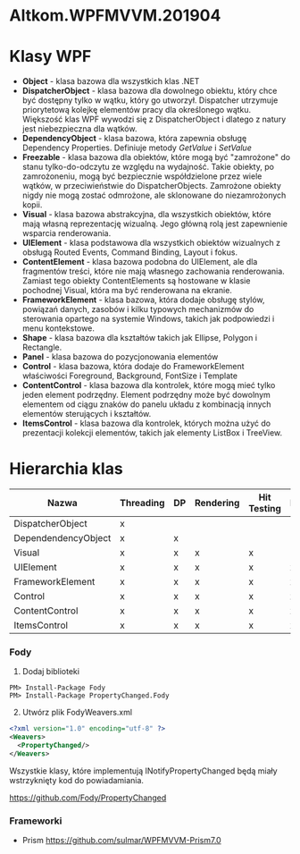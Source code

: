 # Altkom.WPFMVVM.201904

# Klasy WPF

- **Object** - klasa bazowa dla wszystkich klas .NET
- **DispatcherObject** - klasa bazowa dla dowolnego obiektu, który chce być dostępny tylko w wątku, który go utworzył. Dispatcher utrzymuje priorytetową kolejkę elementów pracy dla określonego wątku. Większość klas WPF wywodzi się z DispatcherObject i dlatego z natury jest niebezpieczna dla wątków.
- **DependencyObject** - klasa bazowa, która zapewnia obsługę Dependency Properties. Definiuje metody _GetValue_ i _SetValue_
- **Freezable** - klasa bazowa dla obiektów, które mogą być "zamrożone" do stanu tylko-do-odczytu ze względu na wydajność. Takie obiekty, po zamrożoneniu, mogą być bezpiecznie współdzielone przez wiele wątków, w przeciwieństwie do DispatcherObjects. Zamrożone obiekty nigdy nie mogą zostać odmrożone, ale sklonowane do niezamrożonych kopii.
- **Visual** - klasa bazowa abstrakcyjna, dla wszystkich obiektów, które mają własną reprezentację wizualną. Jego główną rolą jest zapewnienie wsparcia renderowania.
- **UIElement** - klasa podstawowa dla wszystkich obiektów wizualnych z obsługą Routed Events, Command Binding, Layout i fokus.
- **ContentElement** - klasa bazowa podobna do UIElement, ale dla fragmentów treści, które nie mają własnego zachowania renderowania. Zamiast tego obiekty ContentElements są hostowane w klasie pochodnej Visual, która ma być renderowana na ekranie.
- **FrameworkElement** - klasa bazowa, która dodaje obsługę stylów, powiązań danych, zasobów i kilku typowych mechanizmów do sterowania opartego na systemie Windows, takich jak podpowiedzi i menu kontekstowe.
- **Shape** - klasa bazowa dla kształtów takich jak Ellipse, Polygon i Rectangle.
- **Panel** - klasa bazowa do pozycjonowania elementów 
- **Control** - klasa bazowa, która dodaje do FrameworkElement właściwości Foreground, Background, FontSize i Template
- **ContentControl** - klasa bazowa dla kontrolek, które mogą mieć tylko jeden element podrzędny. Element podrzędny może być dowolnym elementem od ciągu znaków do panelu układu z kombinacją innych elementów sterujących i kształtów.
- **ItemsControl** - klasa bazowa dla kontrolek, których można użyć do prezentacji kolekcji elementów, takich jak elementy ListBox i TreeView.

# Hierarchia klas

| Nazwa                | Threading | DP | Rendering | Hit Testing | Layout | Input | Focus | Events | Styles | Data Binding | Resources | Animation | Template |
| -------------------- | ----------|----|---------- | ----------- | ------ | ----- | ----- | ------ | ------ | ------------ |  -------- | -------- | -------- | 
| DispatcherObject     | x |   |
| DependendencyObject  | x | x | 
| Visual               | x | x | x | x |
| UIElement            | x | x | x | x | x | x | x | x | 
| FrameworkElement     | x | x | x | x | x | x | x | x | x | x | x | x | 
| Control     | x | x | x | x | x | x | x | x | x | x | x | x | x |
| ContentControl     | x | x | x | x | x | x | x | x | x | x | x | x | x |
| ItemsControl     | x | x | x | x | x | x | x | x | x | x | x | x | x |

### Fody


1. Dodaj biblioteki
~~~
PM> Install-Package Fody
PM> Install-Package PropertyChanged.Fody
~~~

2. Utwórz plik FodyWeavers.xml
~~~ xml
<?xml version="1.0" encoding="utf-8" ?>
<Weavers>
  <PropertyChanged/>
</Weavers>
~~~

 Wszystkie klasy, które implementują INotifyPropertyChanged będą miały wstrzyknięty kod do powiadamiania.


https://github.com/Fody/PropertyChanged


### Frameworki
- Prism
https://github.com/sulmar/WPFMVVM-Prism7.0

